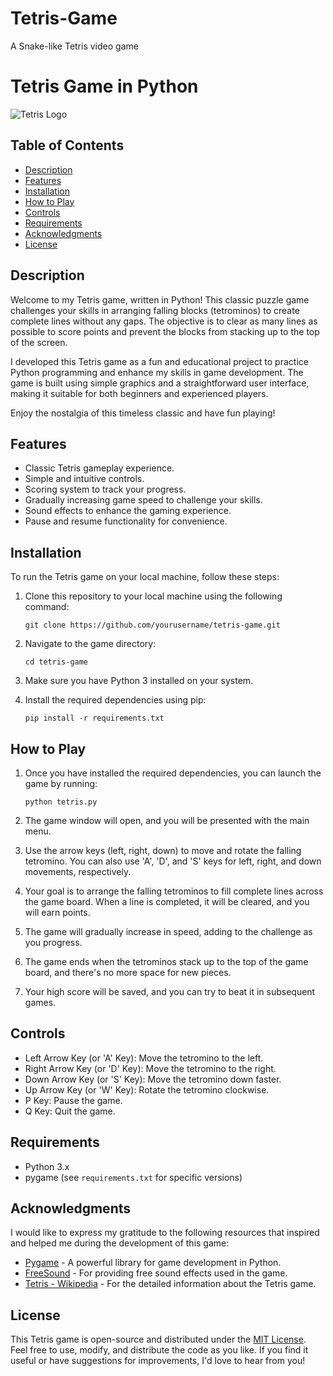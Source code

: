 # Tetris-Game
A Snake-like Tetris video game
# Tetris Game in Python

![Tetris Logo](tetris_logo.png)

## Table of Contents

- [Description](#description)
- [Features](#features)
- [Installation](#installation)
- [How to Play](#how-to-play)
- [Controls](#controls)
- [Requirements](#requirements)
- [Acknowledgments](#acknowledgments)
- [License](#license)

## Description

Welcome to my Tetris game, written in Python! This classic puzzle game challenges your skills in arranging falling blocks (tetrominos) to create complete lines without any gaps. The objective is to clear as many lines as possible to score points and prevent the blocks from stacking up to the top of the screen.

I developed this Tetris game as a fun and educational project to practice Python programming and enhance my skills in game development. The game is built using simple graphics and a straightforward user interface, making it suitable for both beginners and experienced players.

Enjoy the nostalgia of this timeless classic and have fun playing!

## Features

- Classic Tetris gameplay experience.
- Simple and intuitive controls.
- Scoring system to track your progress.
- Gradually increasing game speed to challenge your skills.
- Sound effects to enhance the gaming experience.
- Pause and resume functionality for convenience.

## Installation

To run the Tetris game on your local machine, follow these steps:

1. Clone this repository to your local machine using the following command:

   ```
   git clone https://github.com/yourusername/tetris-game.git
   ```

2. Navigate to the game directory:

   ```
   cd tetris-game
   ```

3. Make sure you have Python 3 installed on your system.

4. Install the required dependencies using pip:

   ```
   pip install -r requirements.txt
   ```

## How to Play

1. Once you have installed the required dependencies, you can launch the game by running:

   ```
   python tetris.py
   ```

2. The game window will open, and you will be presented with the main menu.

3. Use the arrow keys (left, right, down) to move and rotate the falling tetromino. You can also use 'A', 'D', and 'S' keys for left, right, and down movements, respectively.

4. Your goal is to arrange the falling tetrominos to fill complete lines across the game board. When a line is completed, it will be cleared, and you will earn points.

5. The game will gradually increase in speed, adding to the challenge as you progress.

6. The game ends when the tetrominos stack up to the top of the game board, and there's no more space for new pieces.

7. Your high score will be saved, and you can try to beat it in subsequent games.

## Controls

- Left Arrow Key (or 'A' Key): Move the tetromino to the left.
- Right Arrow Key (or 'D' Key): Move the tetromino to the right.
- Down Arrow Key (or 'S' Key): Move the tetromino down faster.
- Up Arrow Key (or 'W' Key): Rotate the tetromino clockwise.
- P Key: Pause the game.
- Q Key: Quit the game.

## Requirements

- Python 3.x
- pygame (see `requirements.txt` for specific versions)

## Acknowledgments

I would like to express my gratitude to the following resources that inspired and helped me during the development of this game:

- [Pygame](https://www.pygame.org/) - A powerful library for game development in Python.
- [FreeSound](https://freesound.org/) - For providing free sound effects used in the game.
- [Tetris - Wikipedia](https://en.wikipedia.org/wiki/Tetris) - For the detailed information about the Tetris game.

## License

This Tetris game is open-source and distributed under the [MIT License](LICENSE). Feel free to use, modify, and distribute the code as you like. If you find it useful or have suggestions for improvements, I'd love to hear from you!
